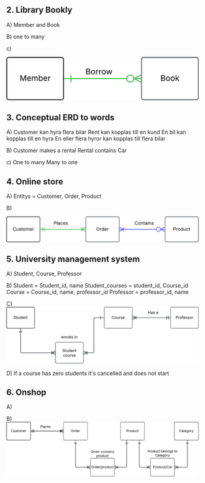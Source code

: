 ## 2. Library Bookly

A)
    Member and Book

B) 
    one to many

c)

<img src = "../../Assets/Bookly.png">

## 3. Conceptual ERD to words

A)
    Customer kan hyra flera bilar
    Rent kan kopplas till en kund
    En bil kan kopplas till en hyra
    En eller flera hyror kan kopplas till flera bilar

B)
    Customer makes a rental
    Rental contains Car

c)
    One to many 
    Many to one

## 4. Online store

A)
    Entitys = Customer, Order, Product

B)

<img src = "../../Assets/4.Online_store.png">

## 5. University management system

A)
    Student, Course, Professor

B)
    Student = Student_id, name
    Student_courses = student_id, Course_id
    Course = Course_id, name, professor_id
    Professor = professor_id, name

C)
<img src = "../../Assets/5.University.png">

D)
    If a course has zero students it's cancelled and does not start

## 6. Onshop

A)

B)
<img src = "../../Assets/6.Onshop.png">